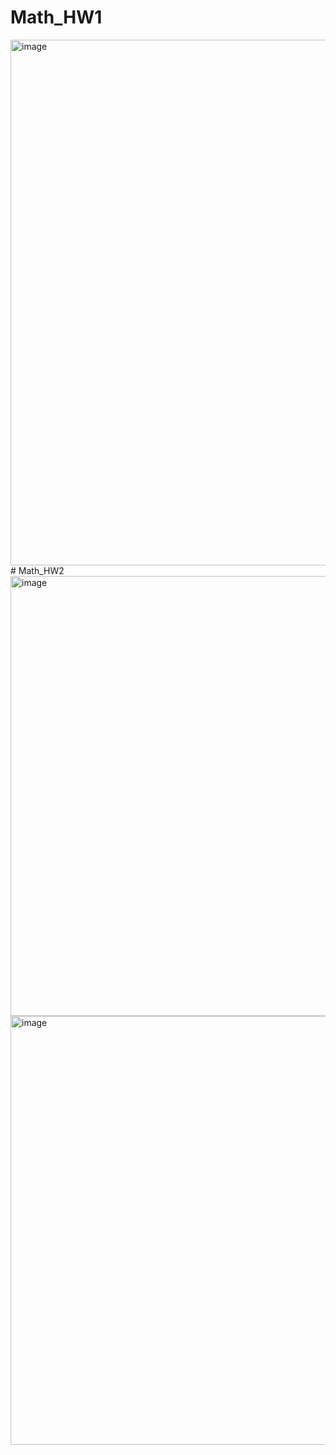 # Math_HW1
<img width="841" alt="image" src="https://github.com/JuliestJu/Math_HW1/assets/46191250/6e9ecba7-a1cc-431f-ba40-6f7d1c52350b">
# Math_HW2
<img width="704" alt="image" src="https://github.com/JuliestJu/Math_HW1/assets/46191250/c2542a31-f4ce-4cc4-827b-0edfc6a9f19b">

<img width="686" alt="image" src="https://github.com/JuliestJu/Math_HW1/assets/46191250/688dcd50-ea1d-45a7-b1ec-96c01f565ecf">



